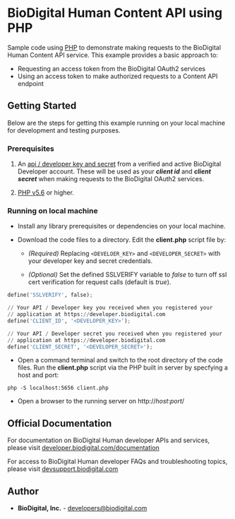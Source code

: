 ﻿BioDigital Human Content API using PHP 
========



Sample code using [PHP](https://secure.php.net/) to demonstrate making requests to the BioDigital Human Content API service.  This example provides a basic approach to:

* Requesting an access token from the BioDigital OAuth2 services
* Using an access token to make authorized requests to a Content API endpoint



## Getting Started

Below are the steps for getting this example running on your local machine for development and testing purposes.

### Prerequisites

1.  An [api / developer key and secret](https://devsupport.biodigital.com/hc/en-us/articles/234672847-Why-do-I-have-to-register-an-App-) from a verified and active BioDigital Developer account.  These will be used as your ***client id*** and ***client secret*** when making requests to the BioDigital OAuth2 services.


2. [PHP v5.6](https://secure.php.net/downloads.php) or higher.  


### Running on local machine

* Install any library prerequisites or dependencies on your local machine.

*  Download the code files to a directory.  Edit the **client.php** script file by:

   * _(Required)_  Replacing `<DEVELOER_KEY>` and `<DEVELOPER_SECRET>` with your developer key and secret credentials.

	* _(Optional)_  Set the defined SSLVERIFY variable to *false* to turn off ssl cert verification for request calls (default is *true*). 


```python
define('SSLVERIFY', false);  

// Your API / Developer key you received when you registered your
// application at https://developer.biodigital.com
define('CLIENT_ID', '<DEVELOPER_KEY>');

// Your API / Developer secret you received when you registered your
// application at https://developer.biodigital.com
define('CLIENT_SECRET', '<DEVELOPER_SECRET>');
```

*  Open a command terminal and switch to the root directory of the code files.  Run the **client.php** script via the PHP built in server by specfying a host and port:  

```
php -S localhost:5656 client.php
```

* Open a browser to the running server on http://_host_:_port_/    
  
  

## Official Documentation

For documentation on BioDigital Human developer APIs and services, please visit [developer.biodigital.com/documentation](https://developer.biodigital.com/documentation)

For access to BioDigital Human developer FAQs and troubleshooting topics, please visit [devsupport.biodigital.com](https://devsupport.biodigital.com)

## Author

* **BioDigital, Inc.** - developers@biodigital.com


